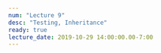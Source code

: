 ```yaml
---
num: "Lecture 9"
desc: "Testing, Inheritance"
ready: true
lecture_date: 2019-10-29 14:00:00.00-7:00
---
```

